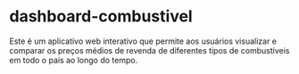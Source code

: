 # dashboard-combustivel
Este é um aplicativo web interativo que permite aos usuários visualizar e comparar os preços médios de revenda de diferentes tipos de combustíveis em todo o país ao longo do tempo.
